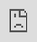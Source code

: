 ```yaml
---
layout: HackTheBox
title:  "HackTheBox - Jeeves"
date:   2021-02-01 18:22:00 +0530
categories: Walkthrough HackTheBox
---
```

<p style="font-family:arial;">HackTheBox Jeeves<br><br>
</p>
<iframe src="https://drive.google.com/file/d/1wlggSFJYuGQXNCaweRi8xtDmmld9oooV/preview" style="position:fixed; top:0px; left:0px; bottom:0px; right:0px; width:100%; height:100%; border:none; margin:0; padding:0; overflow:hidden; z-index:999999;"></iframe>
